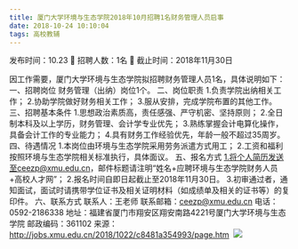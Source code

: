 ```yaml
---
title: 厦门大学环境与生态学院2018年10月招聘1名财务管理人员启事
date: 2018-10-24 10:10:04
tags: 高校教辅
---
```

发布时间：10.23   🌟   招聘人数：1名   🌈   截止时间：2018年11月30日
<!-- more -->
因工作需要，厦门大学环境与生态学院拟招聘财务管理人员1名，具体说明如下：
一、招聘岗位
财务管理（出纳）岗位1个。
二、岗位职责
1.负责学院出纳相关工作；
2.协助学院做好财务相关工作；
3.服从安排，完成学院布置的其他工作。
三、招聘基本条件
1.思想政治素质高，责任感强、严守机密、坚持原则；
2.全日制本科及以上学历，财务管理、会计学专业优先；
3.熟练掌握会计电算化操作，具备会计工作的专业能力；
4.具有财务工作经验优先，年龄一般不超过35周岁。
四、待遇情况
1.本岗位由环境与生态学院采用劳务派遣方式用工；
2.工资和福利按照环境与生态学院相关标准执行，具体面议。
五、报名方式
1.将个人简历发送至ceezp@xmu.edu.cn，邮件标题请注明“姓名+应聘环境与生态学院财务人员+高校人才网”；
2.报名时间自即日起截止至2018年11月30日。
3.初审通过者，通知面试，面试时请携带学位证书及相关证明材料（如成绩单及相关的证书等）的复印件。
六、联系方式
联系人：王老师
联系邮箱：ceezp@xmu.edu.cn
电话：0592-2186338
地址：福建省厦门市翔安区翔安南路4221号厦门大学环境与生态学院
邮政编码：361102
来源：
http://jobs.xmu.edu.cn/2018/1022/c8481a354993/page.htm
 ![](https://cdn.weiweiblog.cn/20181015134814.png)